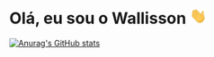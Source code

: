 
<h1>Olá, eu sou o Wallisson <img  src="https://raw.githubusercontent.com/ABSphreak/ABSphreak/master/gifs/Hi.gif" width="30px"></h1>

[![Anurag's GitHub stats](https://github-readme-stats.vercel.app/api?wallissonmart=anuraghazra)](https://github.com/anuraghazra/github-readme-stats)
